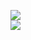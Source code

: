 [![](https://img.shields.io/badge/Made%20With-Github%20Spray-lightgrey.svg?style=for-the-badge&logo=github)](https://github.com/Annihil/github-spray#11854)  
[![](https://i.imgur.com/2DrTn0Z.gif)](https://github.com/Annihil/github-spray)